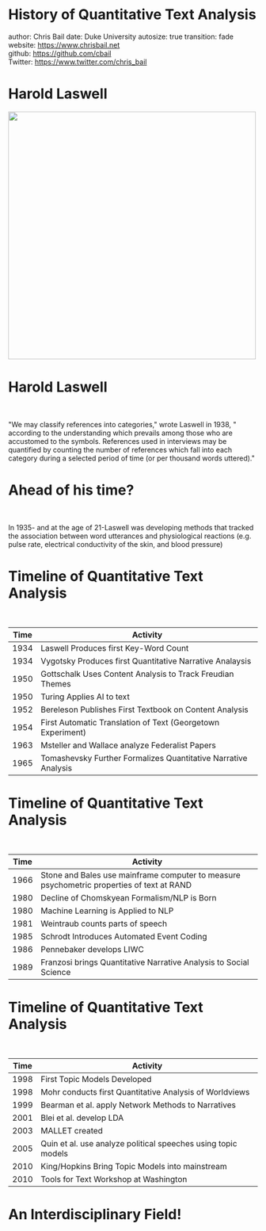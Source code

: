 <style>
.reveal section p {
  color: black;
  font-size: .7em;
  font-family: 'Helvetica'; #this is the font/color of text in slides
}


.section .reveal .state-background {
    background: white;}
.section .reveal h1,
.section .reveal p {
    color: black;
    position: relative;
    top: 4%;}


</style>


History of Quantitative Text Analysis
========================================================
author: Chris Bail 
date: Duke University
autosize: true
transition: fade  
  website: https://www.chrisbail.net  
  github: https://github.com/cbail  
  Twitter: https://www.twitter.com/chris_bail


Harold Laswell
========================================================

<img src="laswell.jpg" height="500" />


Harold Laswell
========================================================
&nbsp; 

"We may classify references into categories," wrote Laswell in 1938, " according to the understanding which prevails among those who are accustomed to the symbols. References used in interviews may be quantified by counting the number of references which fall into each category during a selected period of time (or per thousand words uttered)."



Ahead of his time?
========================================================
&nbsp;

In 1935- and at the age of 21-Laswell was developing methods that tracked the association between word utterances and physiological reactions (e.g. pulse rate, electrical conductivity of the skin, and blood pressure)



Timeline of Quantitative Text Analysis
========================================================
&nbsp;

Time | Activity
------------- | -------------
1934 | Laswell Produces first Key-Word Count
1934 | Vygotsky Produces first Quantitative Narrative Analaysis
1950 | Gottschalk Uses Content Analysis to Track Freudian Themes
1950 | Turing Applies AI to text
1952 | Bereleson Publishes First Textbook on Content Analysis
1954 | First Automatic Translation of Text (Georgetown Experiment)
1963 | Msteller and Wallace analyze Federalist Papers
1965 | Tomashevsky Further Formalizes Quantitative Narrative Analysis

Timeline of Quantitative Text Analysis
========================================================
&nbsp;

Time | Activity
------------- | -------------
1966 | Stone and Bales use mainframe computer to measure psychometric properties of text at RAND
1980 | Decline of Chomskyean Formalism/NLP is Born
1980 | Machine Learning is Applied to NLP
1981 | Weintraub counts parts of speech
1985 | Schrodt Introduces Automated Event Coding
1986 | Pennebaker develops LIWC
1989 | Franzosi brings Quantitative Narrative Analysis to Social Science


Timeline of Quantitative Text Analysis
========================================================
&nbsp;

Time | Activity
------------- | -------------
1998 | First Topic Models Developed
1998 | Mohr conducts first Quantitative Analysis of Worldviews
1999 | Bearman et al. apply Network Methods to Narratives
2001 | Blei et al. develop LDA
2003 | MALLET created
2005 | Quin et al. use analyze political speeches using topic models
2010 | King/Hopkins Bring Topic Models into mainstream
2010 | Tools for Text Workshop at Washington

An Interdisciplinary Field!
========================================================
&nbsp;




